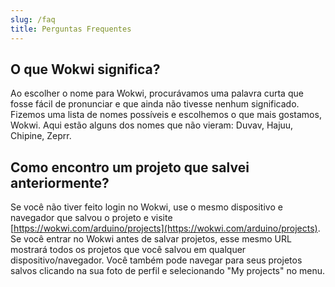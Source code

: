 ```yaml
---
slug: /faq
title: Perguntas Frequentes
---
```


## O que Wokwi significa?

Ao escolher o nome para Wokwi, procurávamos uma palavra curta que fosse fácil de pronunciar e que ainda não tivesse nenhum significado. Fizemos uma lista de nomes possíveis e escolhemos o que mais gostamos, Wokwi. Aqui estão alguns dos nomes que não vieram: Duvav, Hajuu, Chipine, Zeprr.

## Como encontro um projeto que salvei anteriormente?

Se você não tiver feito login no Wokwi, use o mesmo dispositivo e navegador que salvou o projeto e visite [https://wokwi.com/arduino/projects](https://wokwi.com/arduino/projects). Se você entrar no Wokwi antes de salvar projetos, esse mesmo URL mostrará todos os projetos que você salvou em qualquer dispositivo/navegador. Você também pode navegar para seus projetos salvos clicando na sua foto de perfil e selecionando "My projects" no menu.
